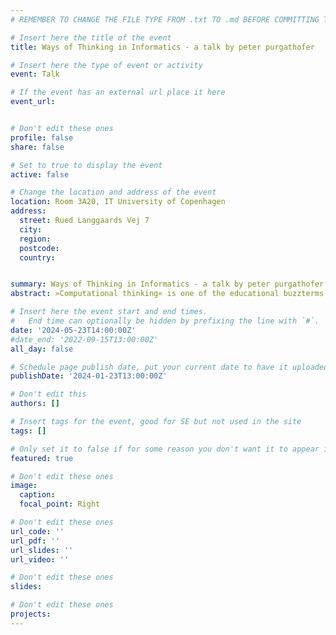 ```yaml
---
# REMEMBER TO CHANGE THE FILE TYPE FROM .txt TO .md BEFORE COMMITTING THE ACTIVITY

# Insert here the title of the event
title: Ways of Thinking in Informatics - a talk by peter purgathofer

# Insert here the type of event or activity
event: Talk

# If the event has an external url place it here
event_url: 


# Don't edit these ones
profile: false
share: false

# Set to true to display the event
active: false

# Change the location and address of the event
location: Room 3A20, IT University of Copenhagen
address: 
  street: Rued Langgaards Vej 7
  city: 
  region: 
  postcode: 
  country: 


summary: Ways of Thinking in Informatics - a talk by peter purgathofer
abstract: »Computational thinking« is one of the educational buzzterms that have dominated the discussion about what makes a good computer basic education. The scientific field informatics seems to be happy to have found their assumed »core« in computational thinking.  With this on the table, it is time to return to the roots of the discipline and acknowledge the broad interdisciplinary nature of theory and practice of informatics. Ways of thinking in informatics is a novel introductory course for informatics students at TU Wien that tries to fan out the colorful bouquet of interdisciplinary paradigms of informatics, and discuss the principles and benefits — and the perils! – of nine different thinking traditions that contribute to the field. The talk discusses the concept, implementation, and reception of this course.

# Insert here the event start and end times.
#   End time can optionally be hidden by prefixing the line with `#`.
date: '2024-05-23T14:00:00Z'
#date_end: '2022-09-15T13:00:00Z'
all_day: false

# Schedule page publish date, put your current date to have it uploaded instanty
publishDate: '2024-01-23T13:00:00Z'

# Don't edit this
authors: []

# Insert tags for the event, good for SE but not used in the site
tags: []

# Only set it to false if for some reason you don't want it to appear in the home, but only in the archive
featured: true

# Don't edit these ones
image:
  caption: 
  focal_point: Right

# Don't edit these ones
url_code: ''
url_pdf: ''
url_slides: ''
url_video: ''

# Don't edit these ones
slides:

# Don't edit these ones
projects:
---
```

